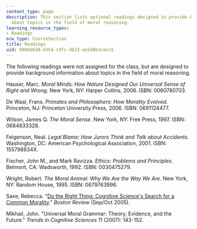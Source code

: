 ```yaml
---
content_type: page
description: This section lists optional readings designed to provide background information
  about topics in the field of moral reasoning.
learning_resource_types:
- Readings
ocw_type: CourseSection
title: Readings
uid: 800eb630-4354-c9fc-db23-ae540b3cecc5
---
```


The following readings were not assigned for the class, but are designed to provide background information about topics in the field of moral reasoning.

Hauser, Marc. _Moral Minds: How Nature Designed Our Universal Sense of Right and Wrong_. New York, NY: Harper Collins, 2006. ISBN: 0060780703.

De Waal, Frans. _Primates and Philosophers: How Morality Evolved_. Princeton, NJ: Princeton University Press, 2006. ISBN: 0691124477.

Wilson, James Q. _The Moral Sense_. New York, NY: Free Press, 1997. ISBN: 0684833328.

Feigenson, Neal. _Legal Blame: How Jurors Think and Talk about Accidents_. Washington, DC: American Psychological Association, 2001. ISBN: 155798834X.

Fischer, John M., and Mark Ravizza. _Ethics: Problems and Principles_. Belmont, CA: Wadsworth, 1992. ISBN: 0030475279.

Wright, Robert. _The Moral Animal: Why We Are the Way We Are_. New York, NY: Random House, 1995. ISBN: 0679763996.

Saxe, Rebecca. "[Do the Right Thing: Cognitive Science's Search for a Common Morality](http://www.bostonreview.net/rebecca-saxe-common-morality-cognitive-science)." _Boston Review_ (Sep/Oct 2005).

Mikhail, John. "Universal Moral Grammar: Theory, Evidence, and the Future." _Trends in Cognitive Sciences_ 11 (2007): 143-152.